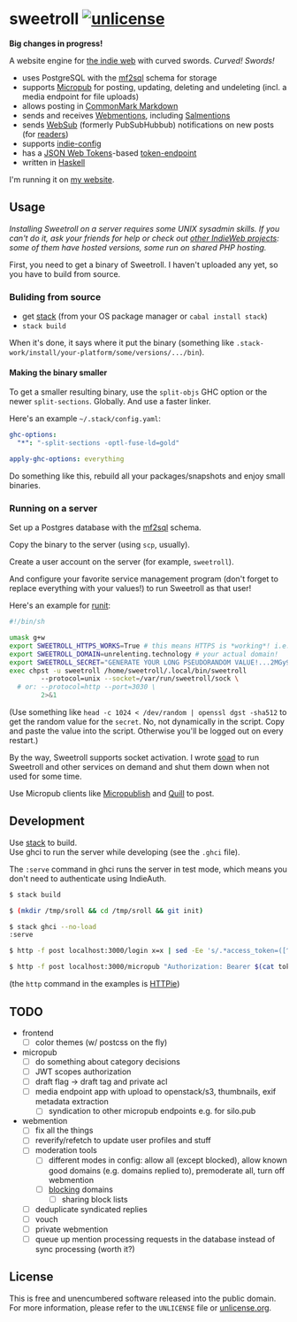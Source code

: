 # sweetroll [![unlicense](https://img.shields.io/badge/un-license-green.svg?style=flat)](http://unlicense.org)

**Big changes in progress!**

A website engine for [the indie web] with curved swords. *Curved! Swords!*

- uses PostgreSQL with the [mf2sql] schema for storage
- supports [Micropub] for posting, updating, deleting and undeleting (incl. a media endpoint for file uploads)
- allows posting in [CommonMark Markdown]
- sends and receives [Webmentions], including [Salmentions]
- sends [WebSub] \(formerly PubSubHubbub) notifications on new posts (for [readers])
- supports [indie-config]
- has a [JSON Web Tokens]-based [token-endpoint]
- written in [Haskell]

I'm running it on [my website](https://unrelenting.technology).

[the indie web]: https://indieweb.org
[JSON Web Tokens]: https://jwt.io
[CommonMark Markdown]: http://commonmark.org
[Pushover]: https://pushover.net
[Haskell]: https://www.haskell.org

[Micropub]: https://indieweb.org/micropub
[Webmentions]: https://indieweb.org/webmention
[Salmentions]: https://indieweb.org/Salmention
[WebSub]: https://indieweb.org/PubSub
[readers]: https://indieweb.org/readers
[indie-config]: https://indieweb.org/indie-config
[token-endpoint]: https://indieweb.org/token-endpoint

## Usage

*Installing Sweetroll on a server requires some UNIX sysadmin skills. If you can't do it, ask your friends for help or check out [other IndieWeb projects](https://indieweb.org/projects): some of them have hosted versions, some run on shared PHP hosting.*

First, you need to get a binary of Sweetroll.
I haven't uploaded any yet, so you have to build from source.

### Buliding from source

- get [stack] \(from your OS package manager or `cabal install stack`)
- `stack build`

When it's done, it says where it put the binary (something like `.stack-work/install/your-platform/some/versions/.../bin`).

#### Making the binary smaller

To get a smaller resulting binary, use the `split-objs` GHC option or the newer `split-sections`. Globally.
And use a faster linker.

Here's an example `~/.stack/config.yaml`:

```yaml
ghc-options:
  "*": "-split-sections -optl-fuse-ld=gold"

apply-ghc-options: everything
```

Do something like this, rebuild all your packages/snapshots and enjoy small binaries.

### Running on a server

Set up a Postgres database with the [mf2sql] schema.

Copy the binary to the server (using `scp`, usually).

Create a user account on the server (for example, `sweetroll`).

And configure your favorite service management program (don't forget to replace everything with your values!) to run Sweetroll as that user!

Here's an example for [runit](http://smarden.org/runit/index.html):

```bash
#!/bin/sh

umask g+w
export SWEETROLL_HTTPS_WORKS=True # this means HTTPS is *working*! i.e. you have it set up on your reverse proxy!
export SWEETROLL_DOMAIN=unrelenting.technology # your actual domain!
export SWEETROLL_SECRET="GENERATE YOUR LONG PSEUDORANDOM VALUE!...2MGy9ZkKgzexRpd7vl8" 
exec chpst -u sweetroll /home/sweetroll/.local/bin/sweetroll
        --protocol=unix --socket=/var/run/sweetroll/sock \
  # or: --protocol=http --port=3030 \
        2>&1
```

(Use something like `head -c 1024 < /dev/random | openssl dgst -sha512` to get the random value for the `secret`. No, not dynamically in the script. Copy and paste the value into the script. Otherwise you'll be logged out on every restart.)

By the way, Sweetroll supports socket activation.
I wrote [soad](https://github.com/myfreeweb/soad) to run Sweetroll and other services on demand and shut them down when not used for some time.

Use Micropub clients like [Micropublish](https://micropublish.net) and [Quill](https://quill.p3k.io) to post.

## Development

Use [stack] to build.  
Use ghci to run the server while developing (see the `.ghci` file).

The `:serve` command in ghci runs the server in test mode, which means you don't need to authenticate using IndieAuth.

```bash
$ stack build

$ (mkdir /tmp/sroll && cd /tmp/sroll && git init)

$ stack ghci --no-load
:serve

$ http -f post localhost:3000/login x=x | sed -Ee 's/.*access_token=([^&]+).*/\1/' > token

$ http -f post localhost:3000/micropub "Authorization: Bearer $(cat token)" h=entry content=HelloWorld
```

(the `http` command in the examples is [HTTPie](https://github.com/jkbrzt/httpie))


## TODO

- frontend
  - [ ] color themes (w/ postcss on the fly)
- micropub
  - [ ] do something about category decisions
  - [ ] JWT scopes authorization
  - [ ] draft flag → draft tag and private acl
  - [ ] media endpoint app with upload to openstack/s3, thumbnails, exif metadata extraction
	- [ ] syndication to other micropub endpoints e.g. for silo.pub
- webmention
  - [ ] fix all the things
  - [ ] reverify/refetch to update user profiles and stuff
  - [ ] moderation tools
    - [ ] different modes in config: allow all (except blocked), allow known good domains (e.g. domains replied to), premoderate all, turn off webmention
    - [ ] [blocking](https://indieweb.org/block) domains
      - [ ] sharing block lists
  - [ ] deduplicate syndicated replies
  - [ ] vouch
  - [ ] private webmention
  - [ ] queue up mention processing requests in the database instead of sync processing (worth it?)

## License

This is free and unencumbered software released into the public domain.  
For more information, please refer to the `UNLICENSE` file or [unlicense.org](http://unlicense.org).

[mf2sql]: https://github.com/myfreeweb/mf2sql
[stack]: https://github.com/commercialhaskell/stack

